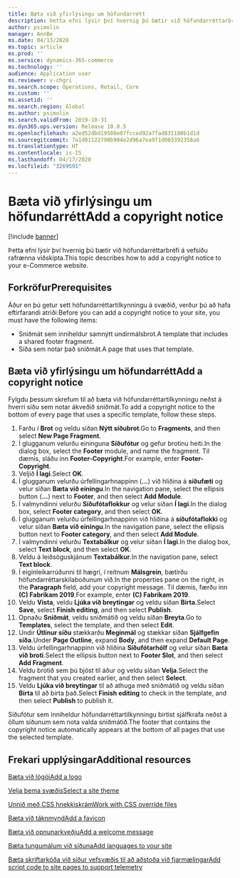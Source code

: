```yaml
---
title: Bæta við yfirlýsingu um höfundarrétt
description: Þetta efni lýsir því hvernig þú bætir við höfundarréttarbréfi á vefsíðu rafrænna viðskipta.
author: psimolin
manager: AnnBe
ms.date: 04/13/2020
ms.topic: article
ms.prod: ''
ms.service: dynamics-365-commerce
ms.technology: ''
audience: Application user
ms.reviewer: v-chgri
ms.search.scope: Operations, Retail, Core
ms.custom: ''
ms.assetid: ''
ms.search.region: Global
ms.author: psimolin
ms.search.validFrom: 2019-10-31
ms.dyn365.ops.version: Release 10.0.5
ms.openlocfilehash: a2ed52dbd19508e07fcced92a7fad831180b1d1d
ms.sourcegitcommit: 7a1d01122790b904e2d96a7ea9f1d003392358a6
ms.translationtype: HT
ms.contentlocale: is-IS
ms.lasthandoff: 04/17/2020
ms.locfileid: "3269591"
---
```

# <a name="add-a-copyright-notice"></a><span data-ttu-id="ecec7-103">Bæta við yfirlýsingu um höfundarrétt</span><span class="sxs-lookup"><span data-stu-id="ecec7-103">Add a copyright notice</span></span>

[!include [banner](includes/banner.md)]

<span data-ttu-id="ecec7-104">Þetta efni lýsir því hvernig þú bætir við höfundarréttarbréfi á vefsíðu rafrænna viðskipta.</span><span class="sxs-lookup"><span data-stu-id="ecec7-104">This topic describes how to add a copyright notice to your e-Commerce website.</span></span>

## <a name="prerequisites"></a><span data-ttu-id="ecec7-105">Forkröfur</span><span class="sxs-lookup"><span data-stu-id="ecec7-105">Prerequisites</span></span>

<span data-ttu-id="ecec7-106">Áður en þú getur sett höfundarréttartilkynningu á svæðið, verður þú að hafa eftirfarandi atriði:</span><span class="sxs-lookup"><span data-stu-id="ecec7-106">Before you can add a copyright notice to your site, you must have the following items:</span></span>

- <span data-ttu-id="ecec7-107">Sniðmát sem inniheldur samnýtt undirmálsbrot.</span><span class="sxs-lookup"><span data-stu-id="ecec7-107">A template that includes a shared footer fragment.</span></span>
- <span data-ttu-id="ecec7-108">Síða sem notar það sniðmát.</span><span class="sxs-lookup"><span data-stu-id="ecec7-108">A page that uses that template.</span></span>

## <a name="add-a-copyright-notice"></a><span data-ttu-id="ecec7-109">Bæta við yfirlýsingu um höfundarrétt</span><span class="sxs-lookup"><span data-stu-id="ecec7-109">Add a copyright notice</span></span>

<span data-ttu-id="ecec7-110">Fylgdu þessum skrefum til að bæta við höfundarréttartilkynningu neðst á hverri síðu sem notar ákveðið sniðmát.</span><span class="sxs-lookup"><span data-stu-id="ecec7-110">To add a copyright notice to the bottom of every page that uses a specific template, follow these steps.</span></span>

1. <span data-ttu-id="ecec7-111">Farðu í **Brot** og veldu síðan **Nýtt síðubrot**.</span><span class="sxs-lookup"><span data-stu-id="ecec7-111">Go to **Fragments**, and then select **New Page Fragment**.</span></span>
1. <span data-ttu-id="ecec7-112">Í glugganum velurðu eininguna **Síðufótur** og gefur brotinu heiti.</span><span class="sxs-lookup"><span data-stu-id="ecec7-112">In the dialog box, select the **Footer** module, and name the fragment.</span></span> <span data-ttu-id="ecec7-113">Til dæmis, sláðu inn **Footer-Copyright**.</span><span class="sxs-lookup"><span data-stu-id="ecec7-113">For example, enter **Footer-Copyright**.</span></span>
1. <span data-ttu-id="ecec7-114">Veljið **Í lagi**.</span><span class="sxs-lookup"><span data-stu-id="ecec7-114">Select **OK**.</span></span>
1. <span data-ttu-id="ecec7-115">Í glugganum velurðu úrfellingarhnappinn (**...**) við hliðina á **síðufæti** og velur síðan **Bæta við einingu**.</span><span class="sxs-lookup"><span data-stu-id="ecec7-115">In the navigation pane, select the ellipsis button (**...**) next to **Footer**, and then select **Add Module**.</span></span>
1. <span data-ttu-id="ecec7-116">Í valmyndinni velurðu **Síðufótaflokkur** og velur síðan **Í lagi**.</span><span class="sxs-lookup"><span data-stu-id="ecec7-116">In the dialog box, select **Footer category**, and then select **OK**.</span></span>
1. <span data-ttu-id="ecec7-117">Í glugganum velurðu úrfellingarhnappinn við hliðina á **síðufótaflokki** og velur síðan **Bæta við einingu**.</span><span class="sxs-lookup"><span data-stu-id="ecec7-117">In the navigation pane, select the ellipsis button next to **Footer category**, and then select **Add Module**.</span></span>
1. <span data-ttu-id="ecec7-118">Í valmyndinni velurðu **Textabálkur** og velur síðan **Í lagi**.</span><span class="sxs-lookup"><span data-stu-id="ecec7-118">In the dialog box, select **Text block**, and then select **OK**.</span></span>
1. <span data-ttu-id="ecec7-119">Veldu á leiðsöguskjánum **Textabálkur**.</span><span class="sxs-lookup"><span data-stu-id="ecec7-119">In the navigation pane, select **Text block**.</span></span>
1. <span data-ttu-id="ecec7-120">Í eiginleikarrúðunni til hægri, í reitnum **Málsgrein**, bætirðu höfundarréttarskilaboðunum við.</span><span class="sxs-lookup"><span data-stu-id="ecec7-120">In the properties pane on the right, in the **Paragraph** field, add your copyright message.</span></span> <span data-ttu-id="ecec7-121">Til dæmis, færðu inn **(C) Fabrikam 2019**.</span><span class="sxs-lookup"><span data-stu-id="ecec7-121">For example, enter **(C) Fabrikam 2019**.</span></span>
1. <span data-ttu-id="ecec7-122">Veldu **Vista**, veldu **Ljúka við breytingar** og veldu síðan **Birta**.</span><span class="sxs-lookup"><span data-stu-id="ecec7-122">Select **Save**, select **Finish editing**, and then select **Publish**.</span></span>
1. <span data-ttu-id="ecec7-123">Opnaðu **Sniðmát**, veldu sniðmátið og veldu síðan **Breyta**.</span><span class="sxs-lookup"><span data-stu-id="ecec7-123">Go to **Templates**, select the template, and then select **Edit**.</span></span>
1. <span data-ttu-id="ecec7-124">Undir **Útlínur síðu** stækkarðu **Meginmál** og stækkar síðan **Sjálfgefin síða**.</span><span class="sxs-lookup"><span data-stu-id="ecec7-124">Under **Page Outline**, expand **Body**, and then expand **Default Page**.</span></span>
1. <span data-ttu-id="ecec7-125">Veldu úrfellingarhnappinn við hliðina **Síðufótarhólf** og velur síðan **Bæta við broti**.</span><span class="sxs-lookup"><span data-stu-id="ecec7-125">Select the ellipsis button next to **Footer Slot**, and then select **Add Fragment**.</span></span>
1. <span data-ttu-id="ecec7-126">Veldu brotið sem þú bjóst til áður og veldu síðan **Velja**.</span><span class="sxs-lookup"><span data-stu-id="ecec7-126">Select the fragment that you created earlier, and then select **Select**.</span></span>
1. <span data-ttu-id="ecec7-127">Veldu **Ljúka við breytingar** til að athuga með sniðmátið og veldu síðan **Birta** til að birta það.</span><span class="sxs-lookup"><span data-stu-id="ecec7-127">Select **Finish editing** to check in the template, and then select **Publish** to publish it.</span></span>

<span data-ttu-id="ecec7-128">Síðufótur sem inniheldur höfundarréttartilkynningu birtist sjálfkrafa neðst á öllum síðunum sem nota valda sniðmátið.</span><span class="sxs-lookup"><span data-stu-id="ecec7-128">The footer that contains the copyright notice automatically appears at the bottom of all pages that use the selected template.</span></span>

## <a name="additional-resources"></a><span data-ttu-id="ecec7-129">Frekari upplýsingar</span><span class="sxs-lookup"><span data-stu-id="ecec7-129">Additional resources</span></span>

[<span data-ttu-id="ecec7-130">Bæta við lógói</span><span class="sxs-lookup"><span data-stu-id="ecec7-130">Add a logo</span></span>](add-logo.md)

[<span data-ttu-id="ecec7-131">Velja þema svæðis</span><span class="sxs-lookup"><span data-stu-id="ecec7-131">Select a site theme</span></span>](select-site-theme.md)

[<span data-ttu-id="ecec7-132">Unnið með CSS hnekkiskrám</span><span class="sxs-lookup"><span data-stu-id="ecec7-132">Work with CSS override files</span></span>](css-override-files.md)

[<span data-ttu-id="ecec7-133">Bæta við táknmynd</span><span class="sxs-lookup"><span data-stu-id="ecec7-133">Add a favicon</span></span>](add-favicon.md)

[<span data-ttu-id="ecec7-134">Bæta við opnunarkveðju</span><span class="sxs-lookup"><span data-stu-id="ecec7-134">Add a welcome message</span></span>](add-welcome-message.md)

[<span data-ttu-id="ecec7-135">Bæta tungumálum við síðuna</span><span class="sxs-lookup"><span data-stu-id="ecec7-135">Add languages to your site</span></span>](add-languages-to-site.md)

[<span data-ttu-id="ecec7-136">Bæta skriftarkóða við síður vefsvæðis til að aðstoða við fjarmælingar</span><span class="sxs-lookup"><span data-stu-id="ecec7-136">Add script code to site pages to support telemetry</span></span>](add-telemetry.md)

